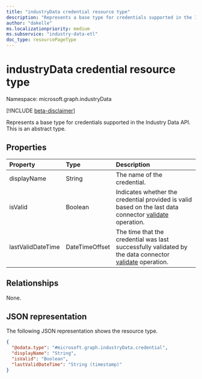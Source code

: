 ```yaml
---
title: "industryData credential resource type"
description: "Represents a base type for credentials supported in the Industry Data API."
author: "dakelle"
ms.localizationpriority: medium
ms.subservice: "industry-data-etl"
doc_type: resourcePageType
---
```


# industryData credential resource type

Namespace: microsoft.graph.industryData

[!INCLUDE [beta-disclaimer](../../includes/beta-disclaimer.md)]

Represents a base type for credentials supported in the Industry Data API. This is an abstract type.

## Properties
|Property|Type|Description|
|:---|:---|:---|
| displayName       | String         | The name of the credential.                                                           |
| isValid           | Boolean        | Indicates whether the credential provided is valid based on the last data connector [validate](../api/industrydata-industrydataconnector-validate.md) operation. |
| lastValidDateTime | DateTimeOffset | The time that the credential was last successfully validated by the data connector [validate](../api/industrydata-industrydataconnector-validate.md) operation.                                  |

## Relationships
None.

## JSON representation
The following JSON representation shows the resource type.
<!-- {
  "blockType": "resource",
  "@odata.type": "microsoft.graph.industryData.credential"
}
-->
``` json
{
  "@odata.type": "#microsoft.graph.industryData.credential",
  "displayName": "String",
  "isValid": "Boolean",
  "lastValidDateTime": "String (timestamp)"
}
```

